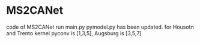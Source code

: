 # MS2CANet
code of MS2CANet
run main.py
pymodel.py has been updated. for Housotn and Trento kernel pyconv is [1,3,5], Augsburg is [3,5,7]

